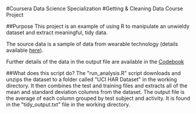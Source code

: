 #Coursera Data Science Specialization
#Getting &amp; Cleaning Data Course Project

##Purpose
This project is an example of using R to manipulate an unwieldy dataset and extract meaningful, tidy data.

The source data is a sample of data from wearable technology (details available [here][1]).

Further details of the data in the output file are available in the [Codebook][2]


##What does this script do?
The "run_analysis.R" script downloads and unzips the dataset to a folder called "UCI HAR Dataset" in the working directory. It then combines the test and training files and extracts all of the mean and standard deviation columns from the dataset. The output file is the average of each column grouped by test subject and activity. It is found in the "tidy_output.txt" file in the working directory.


[1]:http://archive.ics.uci.edu/ml/datasets/Human+Activity+Recognition+Using+Smartphones
[2]:https://github.com/dannyfraser/CleanDataProject/blob/master/CodeBook.md